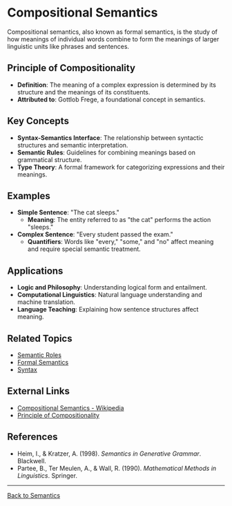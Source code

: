 # Compositional Semantics

Compositional semantics, also known as formal semantics, is the study of how meanings of individual words combine to form the meanings of larger linguistic units like phrases and sentences.

## Principle of Compositionality

- **Definition**: The meaning of a complex expression is determined by its structure and the meanings of its constituents.
- **Attributed to**: Gottlob Frege, a foundational concept in semantics.

## Key Concepts

- **Syntax-Semantics Interface**: The relationship between syntactic structures and semantic interpretation.
- **Semantic Rules**: Guidelines for combining meanings based on grammatical structure.
- **Type Theory**: A formal framework for categorizing expressions and their meanings.

## Examples

- **Simple Sentence**: "The cat sleeps."
  - **Meaning**: The entity referred to as "the cat" performs the action "sleeps."
- **Complex Sentence**: "Every student passed the exam."
  - **Quantifiers**: Words like "every," "some," and "no" affect meaning and require special semantic treatment.

## Applications

- **Logic and Philosophy**: Understanding logical form and entailment.
- **Computational Linguistics**: Natural language understanding and machine translation.
- **Language Teaching**: Explaining how sentence structures affect meaning.

## Related Topics

- [Semantic Roles](Semantic-Roles.md)
- [Formal Semantics](Advanced/Formal-Semantics.md)
- [Syntax](../Syntax/README.md)

## External Links

- [Compositional Semantics - Wikipedia](https://en.wikipedia.org/wiki/Compositional_semantics)
- [Principle of Compositionality](https://plato.stanford.edu/entries/compositionality/)

## References

- Heim, I., & Kratzer, A. (1998). *Semantics in Generative Grammar*. Blackwell.
- Partee, B., Ter Meulen, A., & Wall, R. (1990). *Mathematical Methods in Linguistics*. Springer.

---

[Back to Semantics](README.md)
